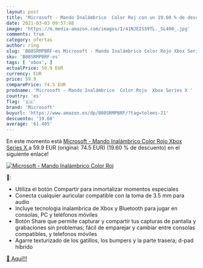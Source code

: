 ```yaml
---
layout: post
title: 'Microsoft - Mando Inalámbrico  Color Roj con un 19.60 % de descuento'
date: 2021-03-03 09:57:08
image: 'https://m.media-amazon.com/images/I/41NJEISS9TL._SL400_.jpg'
comments: true
category: ofertas
author: ring
slug: 'B08SRMPBRF-es Microsoft - Mando Inalámbrico Color Rojo Xbox Series X'
sku: 'B08SRMPBRF-es'
tags: [ 'xbox', ]
actualPrice: 59.9 EUR
currency: EUR
price: 59.9
comparePrice: 74.5 EUR
prodname: 'Microsoft - Mando Inalámbrico  Color Rojo  Xbox Series X '
country: 'es'
flag: '🇪🇸'
brand: 'Microsoft'
buyurl: 'https://www.amazon.es/dp/B08SRMPBRF/?tag=tolees-21'
descuento: '19.60'
average: '61.405'
---
```


En este momento está [Microsoft - Mando Inalámbrico  Color Rojo  Xbox Series X ](https://www.amazon.es/dp/B08SRMPBRF/?tag=tolees-21) a 59.9 EUR (original: 74.5 EUR) (19.60 %  de descuento) en el siguiente enlace!

[![Microsoft - Mando Inalámbrico  Color Roj](https://m.media-amazon.com/images/I/41NJEISS9TL._SL400_.jpg)](https://www.amazon.es/dp/B08SRMPBRF/?tag=tolees-21)

🔎:

- Utiliza el botón Compartir para inmortalizar momentos especiales
- Conecta cualquier auricular compatible con la toma de 3.5 mm para audio
- Incluye tecnologia inalambrica de Xbox y Bluetooth para jugar en consolas, PC y teléfonos móviles
- Botón Share que permite capturar y compartir tus capturas de pantalla y grabaciones sin problemas; fácil de emparejar y cambiar entre consolas compatibles, y telefonos móviles
- Agarre texturizado de los gatillos, los bumpers y la parte trasera; d-pad híbrido

[🛒 Aquí!!!](https://www.amazon.es/dp/B08SRMPBRF/?tag=tolees-21)
